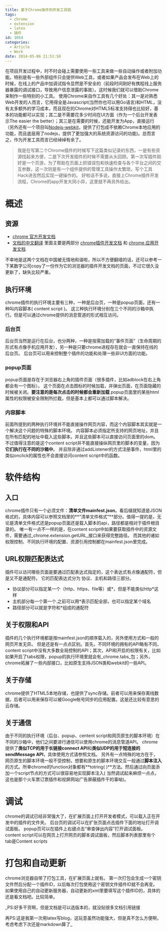 ```yaml
---
title: 基于Chrome插件的开发工具链
tags:
  - chrome
  - extension
  - latex
  - 插件
id: 1054
categories:
  - Article
  - Work
date: 2014-05-06 21:51:58
---
```


 在项目开发过程中，时不时会碰上需要使用一些工具来做一些自动操作或者附加功能。特别是有一些外部组件只会提供Web工具，或者如果产品会发布在Web上的时候，在线上的产品中加调试指令显然是不安全的（前段时间刚好有携程线上服务器暴露的调试接口，导致用户信息泄露的事故）。这时候我们就可以借助Chrome来制作一些特别的小工具。 使用Chrome来自作工具有几个好处：其一是对熟悉Web开发的人而言，它用得全是Javascript(当然你也可以用Go语言)和HTML，没有太多额外的学习成本，而且现在的Chrome对HTML5标准支持得也比较好，基本的功能都可以实现；其二是不需要花多少时间在UI方面（作为一个后台开发表示The easier the better）；其三是在需要的时候，还能开发为App，直接运行（另外还有一个项目叫[Nodejs-webkit](https://github.com/rogerwang/node-webkit/)，提供了打包成不依赖Chrome本地应用的功能，而且底层用了nodejs，提供了更加强大的系统资源访问的功能)。总而言之，作为开发工具而言已经绰绰有余了。

> 我是在写第二个Chrome插件的时候写下这篇类似记录的东西，一是有些资源找起来方便，二是下次开发插件的时候不需要从头回顾。第一次写插件刚好是一个页游，为了帮助在页面上抓错误包和快速检查与各个平台之间的交互参数，这一次则是有一个组件提供的管理工具操作太繁琐，写个工具Hack进去然后实现一键操作的。 好啦话不多说，直接上Chrome插件开发流程，Chrome的app开发大同小异，这里就不再另外给出。

# 概述
## 资源
* [chrome 官方开发文档](https://developer.chrome.com)
* [文档的中文翻译](https://code.google.com/p/crxdoczh/) 里面主要是两部分 [chrome插件开发文档](https://crxdoc-zh.appspot.com/extensions/) 和 [chrome 应用开发文档](https://crxdoc-zh.appspot.com/apps/)

不幸地是这两个文档在中国被无情地和谐啦，所以不方便翻墙的话，还可以参考一下某数字公司copy了一份作为它的浏览器的插件开发文档的页面，不过它很久没更新了，缺失比较严重。

## 执行环境

chrome插件的执行环境主要有三种，一种是后台页，一种是popup页面，还有一种叫内容脚本( content script )。 这三种执行环境分别在三个不同的沙箱中执行。但是可以通过chrome提供的消息管道的形式相互访问。

### 后台页

后台页当然是运行在后台，也分两种，一种是按需加载的&ldquo;事件页面&rdquo;（生命周期的形式有点像手机应用开发），另一种是只要chrome进程存在就会一直保持在线的后台页。 后台页可以用来控制整个插件的功能和处理一些非UI方面的功能。

### popup页面

popup页面是存在于浏览器右上角的插件页面（很多插件，比如adblock在右上角都会有一个图标）。 这个页面在点击图标的时候加载，并弹出页面，在页面隐藏的时候被关闭。**要注意的是每次点击的时候都会重新加载** popup页面里的某些html属性的权限被安全限制所拦截，但是基本上都可以通过脚本解决。

### 内容脚本

前面所提到的两种执行环境并不能直接操作网页内容，而这个内容脚本其实就是一个解决这个问题的特殊的脚本环境。 内容脚本必须指定所支持的网页地址，并且在所有匹配的地址中载入这些脚本。并且这些脚本可以直接访问页面里的dom。 不过值得注意的是这个content script并不能直接操纵网页里的脚本的变量，因为**它们执行在不同的沙箱中**。 并且除非通过addListener的方式注册事件，html里的类似onclick的属性也不会直接访问content script中的函数。

# 软件结构

## 入口

chrome插件只有一个必须文件：**清单文件mainfest.json**。看后缀就知道是JSON格式的，具体内容可以参照文档里的**&ldquo;清单文件格式&rdquo;**部分。值得一提的是，无论是清单文件格式还是popup页面还是载入脚本的api，路径都是相对于插件根目录的。 唯一有一点不一样的是，在content script中如果要获取插件中的资源文件，需要通过_chrome.extension.getURL_接口来获得完整路径。 而其他的诸如权限控制、不同执行环境的配置、资源引用控制都在mainfest.json里完成。

## URL权限匹配表达式

插件可以访问哪些页面是要通过匹配表达式指定的，这个表达式有点像通配符，但是又不是通配符。 它的匹配表达式分为 协议、主机和路径三部分。

* 协议部分可以指定某一个（http、https、file等）或*，但是不能类似http*这样
* 主机部分每一个第一个.之前可以用*表示匹配全部，也可以指定某个域名
* 路径部分可以就是字符和*组成的通配符

## 关于权限和API

插件的几个执行环境都是按mainfest.json的顺序载入的，另外使用方式和一般的网页开发无异。 但是还是有一点点区别。首先，不同环境的拥有的API略有不同，content script中没有大多数全局控制的API；其次，API和开启的权限有关，比如如果开启了tabs权限，popup的执行环境里就会有_chrome.tabs_包；另外，chrome拓展了一些内部接口，比如原生支持JSON类和webkit的一些API。

## 关于存储

chrome提供了HTML5本地存储，也提供了sync存储。前者可以用来保存离线数据，后者可以用来保存可以被Google帐号同步的应用配置。这是还比较有意思的云存储。

## 关于通信

由于不同的执行环境（后台、popup、centent script和网页原生的脚本环境）在不同的沙箱中，他们之间要进行通信可以使用chrome的消息管道API。 chrome提供了**类似TCP的用于长链接connect API**和**类似UDP的用于短连接的sendMessage API**，具体使用方式请参照文档。 另外有一点特殊的地方在于，网页原生的脚本环境一般不受控制，想要和原生的脚本环境交互一般通过**脚本注入**的方式。所幸chrome的function对象都有**totring( )**方法。然后通过向页面添加一个script节点的方式可以很容易地实现脚本注入( 当然调试起来麻烦一点点，这也是那个火车票订票插件和视屏网站广告屏蔽插件干的事呦)。

# 调试

chrome的调试已经非常强大了，在扩展页面上打开开发者模式，可以载入正在开发中的插件的文件夹。 后台页的调试可以在扩张页面点击插件下面的地址打开调试面板。 popup页可以在插件上右键点击&ldquo;审查弹出内容&rdquo;打开调试面板。 content script可以在网页上打开网页的脚本调试面板，然后脚本列表那里有个tab是Content scripts

# 打包和自动更新

chrome浏览器自带了打包工具，在扩展页面上就有。 第一次打包会生成一个密钥文件然后分配一个插件ID，以后每次打包使用这个密钥文件插件ID就不会再变。 如果使用自己的自动更新服务器，自动更新的xml里要填写这个插件ID的，具体的还是看文档吧。比较简单。

_PS:好多干货啊，但是文档是可以选版本的，就没贴很多文档引用链接

再PS:这是我第一次用latex写blog，这玩意虽然功能强大，但是真不怎么方便啊，考虑考虑下次还是markdown算了_